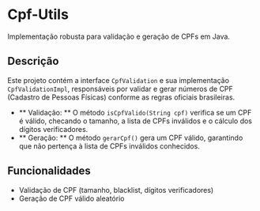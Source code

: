 # Cpf-Utils

Implementação robusta para validação e geração de CPFs em Java.

## Descrição

Este projeto contém a interface `CpfValidation` e sua implementação `CpfValidationImpl`, responsáveis por validar e gerar números de CPF (Cadastro de Pessoas Físicas) conforme as regras oficiais brasileiras.

- **
  Validação:
  ** O método `isCpfValido(String cpf)` verifica se um CPF é válido, checando o tamanho, a lista de CPFs inválidos e o cálculo dos dígitos verificadores.
- **
  Geração:
  ** O método `gerarCpf()` gera um CPF válido, garantindo que não pertença à lista de CPFs inválidos conhecidos.

## Funcionalidades

- Validação de CPF (tamanho, blacklist, dígitos verificadores)
- Geração de CPF válido aleatório
